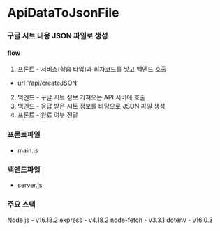 # ApiDataToJsonFile
### 구글 시트 내용 JSON 파일로 생성

#### flow
1. 프론트 - 서비스(학습 타입)과 회차코드를 넣고 백엔드 호출
- url '/api/createJSON'

2. 백엔드 - 구글 시트 정보 가져오는 API 서버에 호출
3. 백엔드 - 응답 받은 시트 정보를 바탕으로 JSON 파일 생성
4. 프론트 - 완료 여부 전달

### 프론트파일
- main.js

### 백엔드파일
- server.js

### 주요 스택
Node js - v16.13.2
express - v4.18.2
node-fetch - v3.3.1
dotenv - v16.0.3